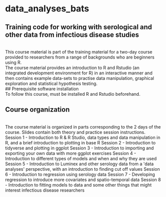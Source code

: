 # data_analyses_bats

## Training code for working with serological and other data from infectious disease studies
<br>
This course material is part of the training material for a two-day course provided to researchers from a range of backgrounds who are beginners using R.
<br>
The course material provides an introduction to R and Rstudio (an integrated development environment for R) in an interactive manner and then contains example data-sets to practise data manipulation, graphical exploration and statistical hypothesis testing.
<br>
## Prerequisite software installation
<br>
To follow this course, must be installed R and Rstudio beforehand.

## Course organization
<br>
The course material is organized in parts corresponding to the 2 days of the course. Slides contain both theory and practice session instructions. 
<br>
Session 1 - Introduction to R & R Studio, data types and data manipulation in R, and a brief introduction to plotting in base R
Session 2 - Introduction to tidyverse and plotting in ggplot
Session 3 - Introduction to importing and exporting your own data with more ggplot exercises
Session 4 - Introduction to different types of models and when and why they are used
Session 5 - Introduction to Luminex and other serology data from a 'data analyses' perspective, with an introduction to finding cut off values
Session 6 - Introduction to regression using serology data
Session 7 - Developing regression to introduce more covariates and spatio-temporal data
Session 8 - Introduction to fitting models to data and some other things that might interest infectious disease researchers
